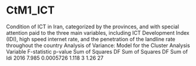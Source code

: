 # CtM1_ICT
Condition of ICT in Iran, categorized by the provinces, and with special attention paid to the three main variables, including ICT Development Index (IDI), high speed internet rate, and the penetration of the landline rate throughout the country
Analysis of Variance:
						Model		for the Cluster Analysis
Variable		F-statistic		p-value		Sum of Squares	DF		Sum of Squares	DF
Sum of Idi 2016		7.985		0.0005726		1.118	3		1.26	27
